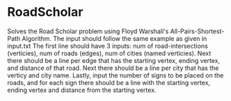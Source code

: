 # RoadScholar
Solves the Road Scholar problem using Floyd Warshall's All-Pairs-Shortest-Path Algorithm.
The input should follow the same example as given in input.txt
The first line should have 3 inputs: num of road-intersections (verticies), num of roads (edges), num of cities (named verticies).
Next there should be a line per edge that has the starting vertex, ending vertex, and distance of that road. 
Next there should be a line per city that has the verticy and city name.
Lastly, input the number of signs to be placed on the roads, and for each sign there should be a line with the starting vertex, ending vertex and distance from the starting vertex.

